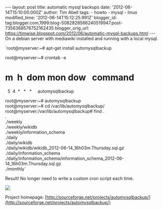 \--- layout: post title: automatic mysql backups date: '2012-06-14T15:10:00.000Z' author: Tim Abell tags: - howto - mysql - linux modified\_time: '2012-06-14T15:12:25.991Z' blogger\_id: tag:blogger.com,1999:blog-5082828566240519947.post-7356368576752162435 blogger\_orig\_url: https://timwise.blogspot.com/2012/06/automatic-mysql-backups.html --- On a debian server with mediawiki installed and running with a local mysql.  
  
`root@myserver:~# apt-get install automysqlbackup  
  
root@myserver:~# crontab -e  
  
# m  h  dom mon dow   command  
  5  4  *   *   *     automysqlbackup  
  
  
root@myserver:~# automysqlbackup  
root@myserver:~# cd /var/lib/automysqlbackup/  
root@myserver:/var/lib/automysqlbackup# find .  
.  
./weekly  
./weekly/wikidb  
./weekly/information_schema  
./daily  
./daily/wikidb  
./daily/wikidb/wikidb_2012-06-14_16h03m.Thursday.sql.gz  
./daily/information_schema  
./daily/information_schema/information_schema_2012-06-14_16h03m.Thursday.sql.gz  
./monthly`  
  
Result! No longer need to write a custom cron script each time.  
  

[![](http://farm8.staticflickr.com/7226/7255107648_929530d9e0_n.jpg)](http://www.flickr.com/photos/tim_abell/7255107648/)

  
Project homepage: [http://sourceforge.net/projects/automysqlbackup/](http://sourceforge.net/projects/automysqlbackup/)